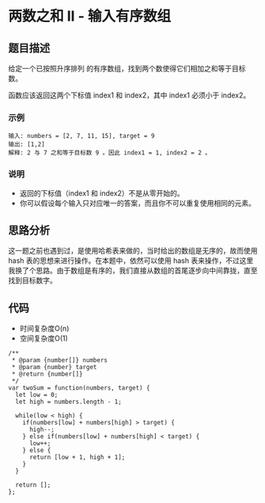 # 两数之和 II - 输入有序数组

## 题目描述
给定一个已按照升序排列 的有序数组，找到两个数使得它们相加之和等于目标数。

函数应该返回这两个下标值 index1 和 index2，其中 index1 必须小于 index2。

### 示例
```
输入: numbers = [2, 7, 11, 15], target = 9
输出: [1,2]
解释: 2 与 7 之和等于目标数 9 。因此 index1 = 1, index2 = 2 。
```

### 说明
- 返回的下标值（index1 和 index2）不是从零开始的。
- 你可以假设每个输入只对应唯一的答案，而且你不可以重复使用相同的元素。

## 思路分析
这一题之前也遇到过，是使用哈希表来做的，当时给出的数组是无序的，故而使用 hash 表的思想来进行操作。在本题中，依然可以使用 hash 表来操作，不过这里我换了个思路。由于数组是有序的，我们直接从数组的首尾逐步向中间靠拢，直至找到目标数字。

## 代码
- 时间复杂度O(n)
- 空间复杂度O(1)

```
/**
 * @param {number[]} numbers
 * @param {number} target
 * @return {number[]}
 */
var twoSum = function(numbers, target) {  
  let low = 0;
  let high = numbers.length - 1;

  while(low < high) {
    if(numbers[low] + numbers[high] > target) {
      high--;
    } else if(numbers[low] + numbers[high] < target) {
      low++;
    } else {
      return [low + 1, high + 1];
    }
  }
  
  return [];
};
```